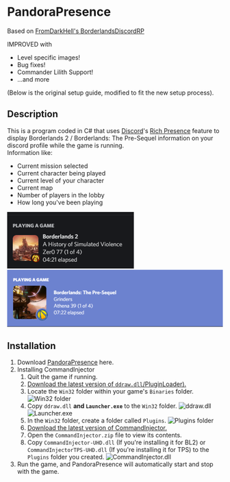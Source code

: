# PandoraPresence

Based on [FromDarkHell's BorderlandsDiscordRP](https://github.com/FromDarkHell/BorderlandsDiscordRP)

IMPROVED with
* Level specific images!
* Bug fixes!
* Commander Lilith Support!
* ...and more

(Below is the original setup guide, modified to fit the new setup process).

Description
-----------
This is a program coded in C# that uses [Discord](http://discordapp.com/)'s [Rich Presence](https://discordapp.com/rich-presence) feature to display Borderlands 2 / Borderlands: The Pre-Sequel information on your discord profile while the game is running.
<br>
Information like:
* Current mission selected
* Current character being played
* Current level of your character
* Current map
* Number of players in the lobby
* How long you've been playing

![Borderlands 2](https://github.com/crunchyintheory/pandorapresence/blob/master/docs/bl2.png)
![Borderlands: The Pre-Sequel](https://github.com/crunchyintheory/pandorapresence/blob/master/docs/bltps.png)
<br>

Installation
-----------
1. Download [PandoraPresence](https://github.com/crunchyintheory/PandoraPresence/releases) here.
2. Installing CommandInjector
	  1. Quit the game if running.
	  2. [Download the latest version of `ddraw.dll`/PluginLoader).](https://github.com/c0dycode/BorderlandsPluginLoader/releases)
	  3. Locate the `Win32` folder within your game's `Binaries` folder. ![Win32 folder](https://i.imgur.com/oIMd2Qa.png)
	  4. Copy `ddraw.dll` **and `Launcher.exe`** to the `Win32` folder. ![ddraw.dll](https://i.imgur.com/inyMgSv.png) ![Launcher.exe](https://i.imgur.com/UU9ziIw.png)
	  5. In the `Win32` folder, create a folder called `Plugins`. ![Plugins folder](https://i.imgur.com/2DfkqSo.png)
	  6. [Download the latest version of CommandInjector.](https://github.com/c0dycode/BL-CommandInjector/blob/master/CommandInjector.zip)
	  7. Open the `CommandInjector.zip` file to view its contents.
	  8. Copy `CommandInjector-UHD.dll` (If you're installing it for BL2) or `CommandInjectorTPS-UHD.dll` (If you're installing it for TPS) to the `Plugins` folder you created. ![CommandInjector.dll](https://i.imgur.com/phk3YBI.png)
3. Run the game, and PandoraPresence will automatically start and stop with the game.
